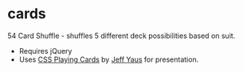 # cards
54 Card Shuffle - shuffles 5 different deck possibilities based on suit. 

* Requires jQuery
* Uses [CSS Playing Cards](http://jyaus.github.io/css-playing-cards/) by [Jeff Yaus](https://github.com/jyaus/css-playing-cards/) for presentation.
